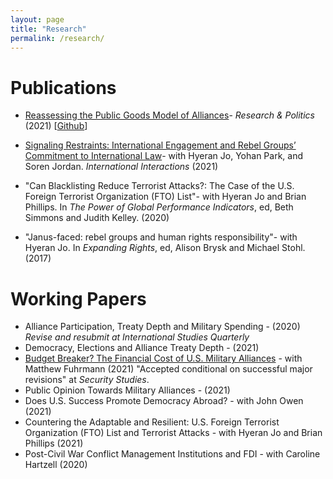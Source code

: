 ```yaml
---
layout: page
title: "Research"
permalink: /research/ 
---
```


# Publications
- [Reassessing the Public Goods Model of Alliances](https://journals.sagepub.com/doi/10.1177/20531680211005225)-  *Research & Politics* (2021) [[Github](https://github.com/joshuaalley/public-goods-test)]

- [Signaling Restraints: International Engagement and Rebel Groups’ Commitment to International Law](https://www.tandfonline.com/doi/full/10.1080/03050629.2020.1814761)- with Hyeran Jo, Yohan Park, and Soren Jordan. *International Interactions* (2021)

- "Can Blacklisting Reduce Terrorist Attacks?: The Case of the U.S. Foreign Terrorist Organization (FTO) List"- with Hyeran Jo and Brian Phillips. In *The Power of Global Performance Indicators*, ed, Beth Simmons and Judith Kelley. (2020) 

- "Janus-faced: rebel groups and human rights responsibility"- with Hyeran Jo. In *Expanding Rights*, ed, Alison Brysk and Michael Stohl. (2017)


# Working Papers

- Alliance Participation, Treaty Depth and Military Spending - (2020) *Revise and resubmit at International Studies Quarterly* 
- Democracy, Elections and Alliance Treaty Depth - (2021)
- [Budget Breaker? The Financial Cost of U.S. Military Alliances](https://papers.ssrn.com/sol3/papers.cfm?abstract_id=3694077) - with Matthew Fuhrmann (2021) "Accepted conditional on successful major revisions" at *Security Studies*.
- Public Opinion Towards Military Alliances - (2021) 
- Does U.S. Success Promote Democracy Abroad? - with John Owen (2021) 
- Countering the Adaptable and Resilient: U.S. Foreign Terrorist Organization (FTO) List and Terrorist Attacks - with Hyeran Jo and Brian Phillips (2021)
- Post-Civil War Conflict Management Institutions and FDI -  with Caroline Hartzell (2020)

